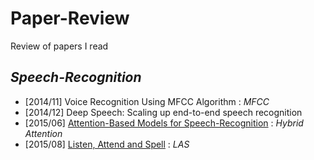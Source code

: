 # Paper-Review 
Review of papers I read
## *Speech-Recognition*  
* \[2014/11\] Voice Recognition Using MFCC Algorithm : *MFCC*    
* \[2014/12\] Deep Speech: Scaling up end-to-end speech recognition
* \[2015/06\] [Attention-Based Models for Speech-Recognition](https://github.com/sh951011/Paper-Review/blob/master/Attention-Based%20Models%20for%20Speech%20Recognition.md) : *Hybrid Attention*  
* \[2015/08\] [Listen, Attend and Spell](https://github.com/sh951011/Paper-Review/blob/master/Listen%2C%20Attend%20and%20Spell.md) : *LAS*
